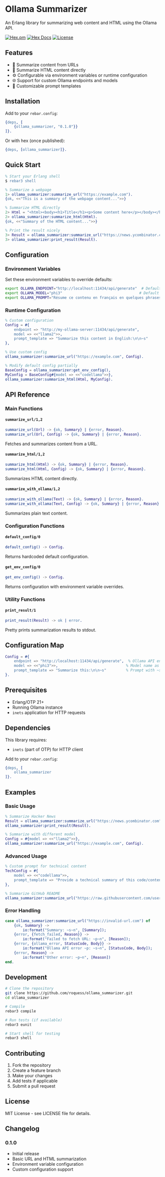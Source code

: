 # Ollama Summarizer

An Erlang library for summarizing web content and HTML using the Ollama API.

[![Hex.pm](https://img.shields.io/hexpm/v/ollama_summarizer.svg)](https://hex.pm/packages/ollama_summarizer)
[![Hex Docs](https://img.shields.io/badge/hex-docs-blue.svg)](https://hexdocs.pm/ollama_summarizer)
[![License](https://img.shields.io/badge/license-Apache%202.0-blue.svg)](LICENSE)

## Features

- 📄 Summarize content from URLs
- 🔧 Summarize HTML content directly
- ⚙️ Configurable via environment variables or runtime configuration
- 🌐 Support for custom Ollama endpoints and models
- 📝 Customizable prompt templates

## Installation

Add to your `rebar.config`:

```erlang
{deps, [
    {ollama_summarizer, "0.1.0"}}
]}.
```

Or with hex (once published):

```erlang
{deps, [ollama_summarizer]}.
```

## Quick Start

```erlang
% Start your Erlang shell
$ rebar3 shell

% Summarize a webpage
1> ollama_summarizer:summarize_url("https://example.com").
{ok, <<"This is a summary of the webpage content...">>}

% Summarize HTML directly
2> Html = "<html><body><h1>Title</h1><p>Some content here</p></body></html>",
2> ollama_summarizer:summarize_html(Html).
{ok, <<"Summary of the HTML content...">>}

% Print the result nicely
3> Result = ollama_summarizer:summarize_url("https://news.ycombinator.com"),
3> ollama_summarizer:print_result(Result).
```

## Configuration

### Environment Variables

Set these environment variables to override defaults:

```bash
export OLLAMA_ENDPOINT="http://localhost:11434/api/generate"  # Default
export OLLAMA_MODEL="phi3"                                   # Default  
export OLLAMA_PROMPT="Résume ce contenu en français en quelques phrases claires et concises :\n\n~s"  # Default
```

### Runtime Configuration

```erlang
% Custom configuration
Config = #{
    endpoint => "http://my-ollama-server:11434/api/generate",
    model => <<"llama2">>,
    prompt_template => "Summarize this content in English:\n\n~s"
},

% Use custom config
ollama_summarizer:summarize_url("https://example.com", Config).

% Modify default config partially
BaseConfig = ollama_summarizer:get_env_config(),
MyConfig = BaseConfig#{model => <<"codellama">>},
ollama_summarizer:summarize_html(Html, MyConfig).
```

## API Reference

### Main Functions

#### `summarize_url/1,2`
```erlang
summarize_url(Url) -> {ok, Summary} | {error, Reason}.
summarize_url(Url, Config) -> {ok, Summary} | {error, Reason}.
```
Fetches and summarizes content from a URL.

#### `summarize_html/1,2`
```erlang  
summarize_html(Html) -> {ok, Summary} | {error, Reason}.
summarize_html(Html, Config) -> {ok, Summary} | {error, Reason}.
```
Summarizes HTML content directly.

#### `summarize_with_ollama/1,2`
```erlang
summarize_with_ollama(Text) -> {ok, Summary} | {error, Reason}.
summarize_with_ollama(Text, Config) -> {ok, Summary} | {error, Reason}.
```
Summarizes plain text content.

### Configuration Functions

#### `default_config/0`
```erlang
default_config() -> Config.
```
Returns hardcoded default configuration.

#### `get_env_config/0`
```erlang
get_env_config() -> Config.
```
Returns configuration with environment variable overrides.

### Utility Functions

#### `print_result/1`
```erlang
print_result(Result) -> ok | error.
```
Pretty prints summarization results to stdout.

## Configuration Map

```erlang
Config = #{
    endpoint => "http://localhost:11434/api/generate",  % Ollama API endpoint
    model => <<"phi3">>,                               % Model name as binary
    prompt_template => "Summarize this:\n\n~s"         % Prompt with ~s placeholder
}.
```

## Prerequisites

- Erlang/OTP 21+
- Running Ollama instance
- `inets` application for HTTP requests

## Dependencies

This library requires:
- `inets` (part of OTP) for HTTP client

Add to your `rebar.config`:

```erlang
{deps, [
    ollama_summarizer
]}.
```

## Examples

### Basic Usage

```erlang
% Summarize Hacker News
Result = ollama_summarizer:summarize_url("https://news.ycombinator.com"),
ollama_summarizer:print_result(Result).

% Summarize with different model
Config = #{model => <<"llama2">>},
ollama_summarizer:summarize_url("https://example.com", Config).
```

### Advanced Usage

```erlang
% Custom prompt for technical content
TechConfig = #{
    model => <<"codellama">>,
    prompt_template => "Provide a technical summary of this code/content:\n\n~s"
},

% Summarize GitHub README
ollama_summarizer:summarize_url("https://raw.githubusercontent.com/user/repo/main/README.md", TechConfig).
```

### Error Handling

```erlang
case ollama_summarizer:summarize_url("https://invalid-url.com") of
    {ok, Summary} ->
        io:format("Summary: ~s~n", [Summary]);
    {error, {fetch_failed, Reason}} ->
        io:format("Failed to fetch URL: ~p~n", [Reason]);
    {error, {ollama_error, StatusCode, Body}} ->
        io:format("Ollama API error ~p: ~s~n", [StatusCode, Body]);
    {error, Reason} ->
        io:format("Other error: ~p~n", [Reason])
end.
```

## Development

```bash
# Clone the repository
git clone https://github.com/roquess/ollama_summarizer.git
cd ollama_summarizer

# Compile
rebar3 compile

# Run tests (if available)
rebar3 eunit

# Start shell for testing
rebar3 shell
```

## Contributing

1. Fork the repository
2. Create a feature branch
3. Make your changes
4. Add tests if applicable
5. Submit a pull request

## License

MIT License - see LICENSE file for details.

## Changelog

### 0.1.0
- Initial release
- Basic URL and HTML summarization
- Environment variable configuration
- Custom configuration support
